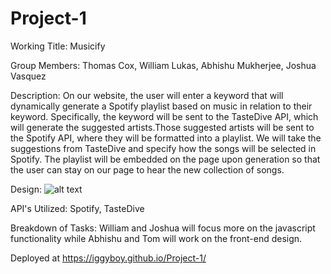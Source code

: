 # Project-1
Working Title: Musicify

Group Members:
   Thomas Cox, William Lukas, Abhishu Mukherjee, Joshua Vasquez
   
Description:
   On our website, the user will enter a keyword that will dynamically generate a Spotify playlist based on music in relation to   their keyword. Specifically, the keyword will be sent to the TasteDive API, which will generate the suggested artists.Those suggested artists will be sent to the Spotify API, where they will be formatted into a playlist. We will take the suggestions from TasteDive and specify how the songs will be selected in Spotify. The playlist will be embedded on the page upon generation so that the user can stay on our page to hear the new collection of songs.
   
Design: ![alt text](https://i.imgur.com/vgcAqZ5.png)

API's Utilized:
   Spotify, TasteDive
   
Breakdown of Tasks:
   William and Joshua will focus more on the javascript functionality while Abhishu and Tom will work on the front-end design.
   
Deployed at https://iggyboy.github.io/Project-1/
